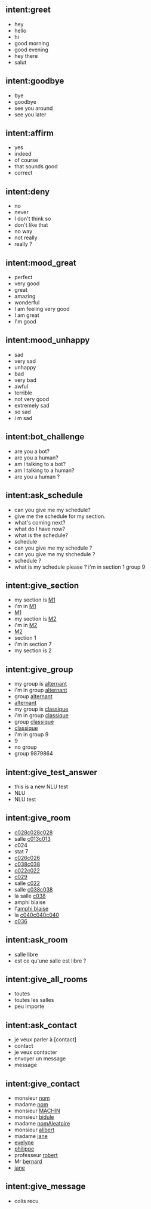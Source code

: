 ## intent:greet
- hey
- hello
- hi
- good morning
- good evening
- hey there
- salut

## intent:goodbye
- bye
- goodbye
- see you around
- see you later

## intent:affirm
- yes
- indeed
- of course
- that sounds good
- correct

## intent:deny
- no
- never
- I don't think so
- don't like that
- no way
- not really
- really ?

## intent:mood_great
- perfect
- very good
- great
- amazing
- wonderful
- I am feeling very good
- I am great
- I'm good

## intent:mood_unhappy
- sad
- very sad
- unhappy
- bad
- very bad
- awful
- terrible
- not very good
- extremely sad
- so sad
- i m sad

## intent:bot_challenge
- are you a bot?
- are you a human?
- am I talking to a bot?
- am I talking to a human?
- are you a human ?

## intent:ask_schedule
- can you give me my schedule?
- give me the schedule for my section.
- what's coming next?
- what do I have now?
- what is the schedule?
- schedule
- can you give me my schedule ?
- can you give me my shchedule ?
- schedule ?
- what is my schedule please ? i'm in section 1 group 9

## intent:give_section
- my section is [M1](section)
- i'm in [M1](section)
- [M1](section)
- my section is [M2](section)
- i'm in [M2](section)
- [M2](section)
- section 1
- i'm in section 7
- my section is 2

## intent:give_group
- my group is [alternant](group)
- i'm in group [alternant](group)
- group [alternant](group)
- [alternant](group)
- my group is [classique](group)
- i'm in group [classique](group)
- group [classique](group)
- [classique](group)
- i'm in group 9
- 9
- no group
- group 9879864

## intent:give_test_answer
- this is a new NLU test
- NLU
- NLU test

## intent:give_room
- [c028](room)[c028](room)[c028](section)
- salle [c013](room)[c013](section)
- c024
- stat 7
- [c026](room)[c026](room)
- [c038](room)[c038](section)
- [c022](room)[c022](section)
- [c029](room)
- salle [c022](room)
- salle [c038](room)[c038](section)
- la salle [c038](room)
- amphi blaise
- l'[amphi blaise](room)
- la [c040](room)[c040](room)[c040](section)
- [c036](room)

## intent:ask_room
- salle libre
- est ce qu'une salle est libre ?

## intent:give_all_rooms
- toutes
- toutes les salles
- peu importe

## intent:ask_contact
- je veux parler à [contact]
- contact
- je veux contacter
- envoyer un message
- message

## intent:give_contact
- monsieur [nom](contact)
- madame [nom](contact)
- monsieur [MACHIN](contact)
- monsieur [bidule](contact)
- madame [nomAleatoire](contact)
- monsieur [alibert](contact)
- madame [jane](contact)
- [evelyne](contact)
- [philippe](contact)
- professeur [robert](contact)
- Mr [bernard](contact)
- [jane](contact)

## intent:give_message
- colis recu

